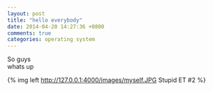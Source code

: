 ```yaml
---
layout: post
title: "hello everybody"
date: 2014-04-20 14:27:36 +0800
comments: true
categories: operating system
---
```

So guys</br>
whats up

{% img left http://127.0.0.1:4000/images/myself.JPG Stupid ET #2 %}
